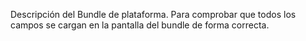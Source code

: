 Descripción del Bundle de plataforma. Para comprobar que todos los campos se cargan en la pantalla del bundle de forma correcta.
